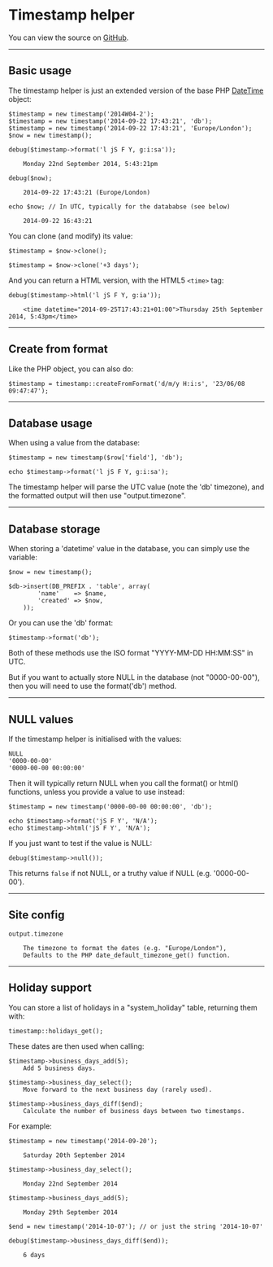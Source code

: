 
# Timestamp helper

You can view the source on [GitHub](https://github.com/craigfrancis/framework/blob/master/framework/0.1/library/class/timestamp.php).

---

## Basic usage

The timestamp helper is just an extended version of the base PHP [DateTime](https://php.net/datetime) object:

	$timestamp = new timestamp('2014W04-2');
	$timestamp = new timestamp('2014-09-22 17:43:21', 'db');
	$timestamp = new timestamp('2014-09-22 17:43:21', 'Europe/London');
	$now = new timestamp();

	debug($timestamp->format('l jS F Y, g:i:sa'));

		Monday 22nd September 2014, 5:43:21pm

	debug($now);

		2014-09-22 17:43:21 (Europe/London)

	echo $now; // In UTC, typically for the datababse (see below)

		2014-09-22 16:43:21

You can clone (and modify) its value:

	$timestamp = $now->clone();

	$timestamp = $now->clone('+3 days');

And you can return a HTML version, with the HTML5 `<time>` tag:

	debug($timestamp->html('l jS F Y, g:ia'));

		<time datetime="2014-09-25T17:43:21+01:00">Thursday 25th September 2014, 5:43pm</time>

---

## Create from format

Like the PHP object, you can also do:

	$timestamp = timestamp::createFromFormat('d/m/y H:i:s', '23/06/08 09:47:47');

---

## Database usage

When using a value from the database:

	$timestamp = new timestamp($row['field'], 'db');

	echo $timestamp->format('l jS F Y, g:i:sa');

The timestamp helper will parse the UTC value (note the 'db' timezone), and the formatted output will then use "output.timezone".

---

## Database storage

When storing a 'datetime' value in the database, you can simply use the variable:

	$now = new timestamp();

	$db->insert(DB_PREFIX . 'table', array(
			'name'    => $name,
			'created' => $now,
		));

Or you can use the 'db' format:

	$timestamp->format('db');

Both of these methods use the ISO format "YYYY-MM-DD HH:MM:SS" in UTC.

But if you want to actually store NULL in the database (not "0000-00-00"), then you will need to use the format('db') method.

---

## NULL values

If the timestamp helper is initialised with the values:

	NULL
	'0000-00-00'
	'0000-00-00 00:00:00'

Then it will typically return NULL when you call the format() or html() functions, unless you provide a value to use instead:

	$timestamp = new timestamp('0000-00-00 00:00:00', 'db');

	echo $timestamp->format('jS F Y', 'N/A');
	echo $timestamp->html('jS F Y', 'N/A');

If you just want to test if the value is NULL:

	debug($timestamp->null());

This returns `false` if not NULL, or a truthy value if NULL (e.g. '0000-00-00').

---

## Site config

	output.timezone

		The timezone to format the dates (e.g. "Europe/London"),
		Defaults to the PHP date_default_timezone_get() function.

---

## Holiday support

You can store a list of holidays in a "system_holiday" table, returning them with:

	timestamp::holidays_get();

These dates are then used when calling:

	$timestamp->business_days_add(5);
		Add 5 business days.

	$timestamp->business_day_select();
		Move forward to the next business day (rarely used).

	$timestamp->business_days_diff($end);
		Calculate the number of business days between two timestamps.

For example:

	$timestamp = new timestamp('2014-09-20');

		Saturday 20th September 2014

	$timestamp->business_day_select();

		Monday 22nd September 2014

	$timestamp->business_days_add(5);

		Monday 29th September 2014

	$end = new timestamp('2014-10-07'); // or just the string '2014-10-07'

	debug($timestamp->business_days_diff($end));

		6 days
